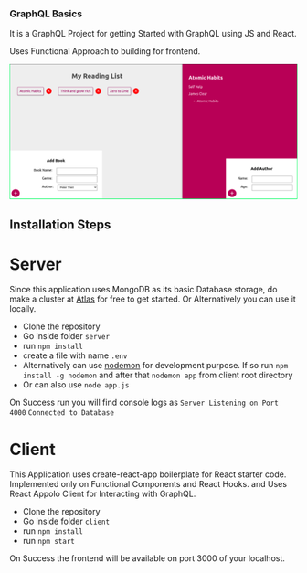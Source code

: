 ### GraphQL Basics

It is a GraphQL Project for getting Started with GraphQL using JS and React.

Uses Functional Approach to building for frontend.

![Preview of Frontend](preview.png "Preview")


## Installation Steps

# Server
Since this application uses MongoDB as its basic Database storage, do make a cluster at [Atlas](https://www.mongodb.com/cloud/atlas) for free to get started. Or Alternatively you can use it locally.
- Clone the repository
- Go inside folder  `server`
- run `npm install`
- create a file with name `.env`
- Alternatively can use [nodemon](https://www.npmjs.com/package/nodemon) for development purpose. If so run `npm install -g nodemon` and after that `nodemon app` from client root directory
- Or can also use `node app.js`

On Success run you will find console logs as
`Server Listening on Port 4000`
`Connected to Database`

# Client
This Application uses create-react-app boilerplate for React starter code. Implemented only on Functional Components and React Hooks. and Uses React Appolo Client for Interacting with GraphQL.
- Clone the repository
- Go inside folder `client`
- run `npm install`
- run `npm start`

On Success the frontend will be available on port 3000 of your localhost.  
